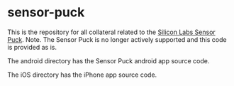 # sensor-puck

This is the repository for all collateral related to the [Silicon Labs Sensor Puck](https://www.silabs.com/products/development-tools/sensors/environmental-biometric-sensor-puck-starter-kit). 
Note. The Sensor Puck is no longer actively supported and this code is provided as is.

The android directory has the Sensor Puck android app source code.

The iOS directory has the iPhone app source code.



